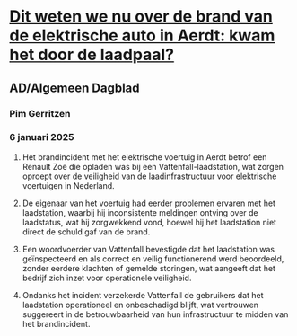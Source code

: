 # [Dit weten we nu over de brand van de elektrische auto in Aerdt: kwam het door de laadpaal?](https://advance.lexis.com/api/document?collection=news&id=urn:contentItem:6DTY-CW63-RRYG-K2MV-00000-00&context=1519360)
## AD/Algemeen Dagblad
### Pim Gerritzen
### 6 januari 2025

1. Het brandincident met het elektrische voertuig in Aerdt betrof een Renault Zoë die opladen was bij een Vattenfall-laadstation, wat zorgen oproept over de veiligheid van de laadinfrastructuur voor elektrische voertuigen in Nederland.

2. De eigenaar van het voertuig had eerder problemen ervaren met het laadstation, waarbij hij inconsistente meldingen ontving over de laadstatus, wat hij zorgwekkend vond, hoewel hij het laadstation niet direct de schuld gaf van de brand.

3. Een woordvoerder van Vattenfall bevestigde dat het laadstation was geïnspecteerd en als correct en veilig functionerend werd beoordeeld, zonder eerdere klachten of gemelde storingen, wat aangeeft dat het bedrijf zich inzet voor operationele veiligheid.

4. Ondanks het incident verzekerde Vattenfall de gebruikers dat het laadstation operationeel en onbeschadigd blijft, wat vertrouwen suggereert in de betrouwbaarheid van hun infrastructuur te midden van het brandincident.